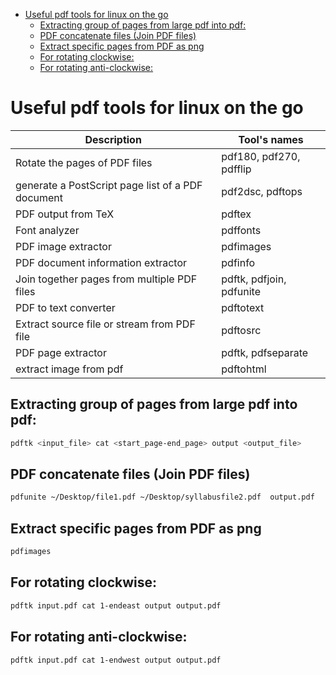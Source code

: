 <!--ts-->
   * [Useful pdf tools for linux on the go](#useful-pdf-tools-for-linux-on-the-go)
      * [Extracting group of pages from large pdf into pdf:](#extracting-group-of-pages-from-large-pdf-into-pdf)
      * [PDF concatenate files (Join PDF files)](#pdf-concatenate-files-join-pdf-files)
      * [Extract specific pages from PDF as png](#extract-specific-pages-from-pdf-as-png)
      * [For rotating clockwise:](#for-rotating-clockwise)
      * [For rotating anti-clockwise:](#for-rotating-anti-clockwise)

<!-- Added by: gil_diy, at: Fri 05 Aug 2022 11:56:44 IDT -->

<!--te-->

# Useful pdf tools for linux on the go

Description | Tool's names
------------------------------------|-----
Rotate the pages of PDF files | pdf180, pdf270, pdfflip
generate a PostScript page list of a PDF document | pdf2dsc, pdftops
PDF output from TeX | pdftex
Font analyzer | pdffonts
PDF image extractor | pdfimages
PDF document information extractor  | pdfinfo
Join together pages from multiple PDF files | pdftk, pdfjoin, pdfunite
PDF to text converter | pdftotext
Extract source file or stream from PDF file | pdftosrc
PDF page extractor | pdftk, pdfseparate
extract image from pdf | pdftohtml



## Extracting group of pages from large pdf into pdf:

```bash
pdftk <input_file> cat <start_page-end_page> output <output_file>
```

## PDF concatenate files (Join PDF files)
```bash
pdfunite ~/Desktop/file1.pdf ~/Desktop/syllabusfile2.pdf  output.pdf 
```

## Extract specific pages from PDF as png

```bash
pdfimages
```

## For rotating clockwise:

```bash
pdftk input.pdf cat 1-endeast output output.pdf
````

## For rotating anti-clockwise:

```bash
pdftk input.pdf cat 1-endwest output output.pdf
```